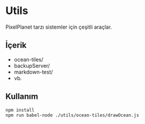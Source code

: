 # Utils

PixelPlanet tarzı sistemler için çeşitli araçlar.

## İçerik

- ocean-tiles/
- backupServer/
- markdown-test/
- vb.

## Kullanım

```bash
npm install
npm run babel-node ./utils/ocean-tiles/drawOcean.js
```

